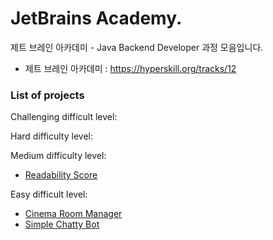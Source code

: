 # JetBrains Academy.

제트 브레인 아카데미 - Java Backend Developer 과정 모음입니다. 
- 제트 브레인 아카데미 : <https://hyperskill.org/tracks/12>

### List of projects

Challenging difficult level:

Hard difficulty level:

Medium difficulty level:
- [Readability Score](https://github.com/JungHo-1231/hyperskill-java-track/tree/main/medium/readability)

Easy difficult level:
- [Cinema Room Manager](https://github.com/JungHo-1231/hyperskill-java-track/tree/main/easy/CinemaRoomManager)
- [Simple Chatty Bot](https://github.com/JungHo-1231/hyperskill-java-track/tree/main/easy/Simple-Chatty-Bot)